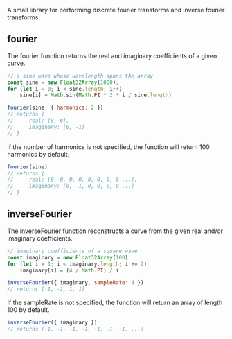 A small library for performing discrete fourier transforms and inverse fourier
transforms.

## fourier
The fourier function returns the real and imaginary coefficients of a given curve.
```javascript
// a sine wave whose wavelength spans the array
const sine = new Float32Array(1000);
for (let i = 0; i < sine.length; i++)
    sine[i] = Math.sin(Math.PI * 2 * i / sine.length)

fourier(sine, { harmonics: 2 })
// returns {
//     real: [0, 0],
//     imaginary: [0, -1]
// }
```
if the number of harmonics is not specified, the function will return 100 harmonics by default.
```javascript
fourier(sine)
// returns {
//     real: [0, 0, 0, 0, 0, 0, 0, 0 ...],
//     imaginary: [0, -1, 0, 0, 0, 0 ...]
// }
```

## inverseFourier
The inverseFourier function reconstructs a curve from the given real and/or imaginary coefficients.
```javascript
// imaginary coefficients of a square wave
const imaginary = new Float32Array(100)
for (let i = 1; i < imaginary.length; i += 2)
    imaginary[i] = (4 / Math.PI) / i

inverseFourier({ imaginary, sampleRate: 4 })
// returns [-1, -1, 1, 1]
```
If the sampleRate is not specified, the function will return an array of length 100 by default.
```javascript
inverseFourier({ imaginary })
// returns [-1, -1, -1, -1, -1, -1, -1, ...]
```
